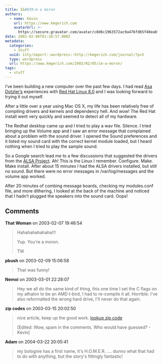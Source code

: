 ```yaml
---
title: I&#039;m a moron
authors:
  - name: Kevin
    url: https://www.kmgerich.com
    avatarUrl: >-
      https://secure.gravatar.com/avatar/c8d6c1963572ac9a476fd65f48ea6f3a1741d7ed3b6520563cf90cb984419f86?s=96&d=mm&r=g
date: 2003-02-06T01:28:57.000Z
metadata:
  categories:
    - Stuff
  uuid: 11ty/import::wordpress::http://kmgerich.com/journal/?p=5
  type: wordpress
  url: https://www.kmgerich.com/2003/02/05/im-a-moron/
tags:
  - stuff
---
```

I’ve been building a new computer over the past few days. I had read [Asa Dotzler’s](http://www.mozillazine.org/weblogs/asa/archives/002232.html) experiences with [Red Hat Linux 8.0](http://www.redhat.com/about/presscenter/2002/press_eightoh.html) and I was looking forward to trying it out myself.

After a little over a year using Mac OS X, my life has been relatively free of compiling drivers and kernels and dependency hell. And wow! The Red Hat install went very quickly and seemed to detect all of my hardware.

The Redhat desktop came up and I tried to play a wav file. Silence. I tried bringing up the Volume app and I saw an error message that complained about a problem with the sound driver. I opened the Sound preferences and it listed my sound card with the correct kernel module loaded, but I heard nothing when I tried to play the sample sound.

So a Google search lead me to a few discussions that suggested the drivers from the [ALSA Project](http://www.alsa-project.org/). Ah! This is the Linux I remember. Configure. Make. Make install. After about 15 minutes I had the ALSA drivers installed, but still no sound. But there were no error messages in /var/log/messages and the volume app worked.

After 20 minutes of combing message boards, checking my modules.conf file, and more dithering, I looked at the back of the machine and noticed that I hadn’t plugged the speakers into the sound card. Oops!

## Comments

**That Woman** on 2003-02-07 19:46:54
> Hahahahahahaha!!!
> 
> Yup. You're a moron.
> 
> TW

**pbush** on 2003-02-09 15:06:58
> That was funny!

**Nemoi** on 2003-03-01 22:28:07
> Hey we all do the same kind of thing, this one time I set the C flags on my athalon to be an AMD t-bird, I had to re-compile it all. Horrible. I've also reformatted the wrong hard drive, I'll never do that again.

**zip codes** on 2003-03-15 20:02:50
> nice article, keep up the good work. <a href="http://www.filthyspam.com" rel="nofollow ugc">lookup zip code</a>
> 
> [Edited: Wow, spam in the comments. Who would have guessed? - Kevin]

**Adam** on 2004-03-22 20:05:41
> my bolognie has a first name, it's H.O.M.E.R. .... dunno what that had to do with anything, but the story's fittingly fantastic!
